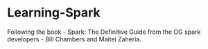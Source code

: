 # Learning-Spark
Following the book -  Spark: The Definitive Guide from the OG spark developers - Bill Chambers and Maitei Zaheria. 
